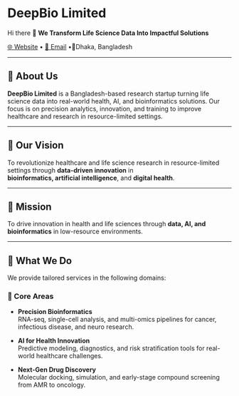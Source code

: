 # DeepBio Limited

Hi there 👋
**We Transform Life Science Data Into Impactful Solutions**

[🌐 Website](https://deepbioltd.com/) • [📧 Email](mailto:deepbiobd@gmail.com) •📍Dhaka, Bangladesh

---

## 🧬 About Us

**DeepBio Limited** is a Bangladesh-based research startup turning life science data into real-world health, AI, and bioinformatics solutions. Our focus is on precision analytics, innovation, and training to improve healthcare and research in resource-limited settings.

---

## 🚀 Our Vision

To revolutionize healthcare and life science research in resource-limited settings through **data-driven innovation** in  
**bioinformatics, artificial intelligence**, and **digital health**.

---

## 🎯 Mission

To drive innovation in health and life sciences through **data, AI, and bioinformatics** in low-resource environments.

---

## 🧪 What We Do

We provide tailored services in the following domains:

### 🔬 Core Areas
- **Precision Bioinformatics**  
  RNA-seq, single-cell analysis, and multi-omics pipelines for cancer, infectious disease, and neuro research.

- **AI for Health Innovation**  
  Predictive modeling, diagnostics, and risk stratification tools for real-world healthcare challenges.

- **Next-Gen Drug Discovery**  
  Molecular docking, simulation, and early-stage compound screening from AMR to oncology.


